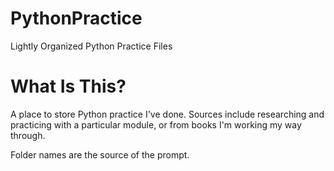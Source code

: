 # PythonPractice
Lightly Organized Python Practice Files

# What Is This?

A place to store Python practice I've done. Sources include researching and practicing
with a particular module, or from books I'm working my way through.

Folder names are the source of the prompt.
